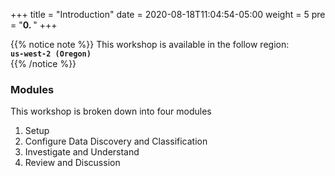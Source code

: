 +++
title = "Introduction"
date = 2020-08-18T11:04:54-05:00
weight = 5
pre = "<b>0. </b>"
+++

{{% notice note %}}
This workshop is available in the follow region:  
**`us-west-2 (Oregon)`**  
{{% /notice %}}


### Modules
This workshop is broken down into four modules

1. Setup
2. Configure Data Discovery and Classification
3. Investigate and Understand
4. Review and Discussion